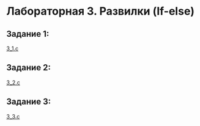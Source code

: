 # Лабораторная 3. Развилки (If-else)

## Задание 1:
[3_1.c](./3_1.c)

## Задание 2:
[3_2.c](./3_2.c)

## Задание 3:
[3_3.c](./3_3.c)
